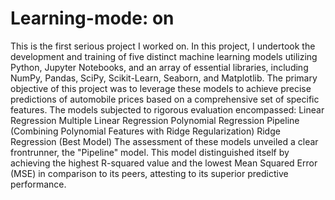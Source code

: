 # Learning-mode: on
This is the first serious project I worked on.
In this project, I undertook the development and training of five distinct machine learning models utilizing Python, Jupyter Notebooks, and an array of essential libraries, including NumPy, Pandas, SciPy, Scikit-Learn, Seaborn, and Matplotlib. 
The primary objective of this project was to leverage these models to achieve precise predictions of automobile prices based on a comprehensive set of specific features.
The models subjected to rigorous evaluation encompassed:
Linear Regression
Multiple Linear Regression
Polynomial Regression
Pipeline (Combining Polynomial Features with Ridge Regularization)
Ridge Regression (Best Model)
The assessment of these models unveiled a clear frontrunner, the "Pipeline" model. 
This model distinguished itself by achieving the highest R-squared value and the lowest Mean Squared Error (MSE) in comparison to its peers, attesting to its superior predictive performance.
